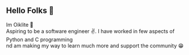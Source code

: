 ## Hello Folks 👋
Im Oiklite :boy:\
Aspiring to be a software engineer :v:. I have worked in few aspects of Python and C programming\
nd am making my way to learn much more and support the community :grin:
<!---
Oiklite01/Oiklite01 is a ✨ special ✨ repository because its `README.md` (this file) appears on your GitHub profile.
You can click the Preview link to take a look at your changes.
--->
